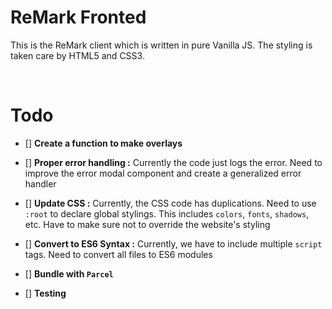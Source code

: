 # ReMark Fronted

This is the ReMark client which is written in pure Vanilla JS. The styling is taken care by HTML5 and CSS3. 

<br>

# Todo

- [] **Create a function to make overlays**

- [] **Proper error handling :** Currently the code just logs the error. Need to improve the error modal component and create a generalized error handler

- [] **Update CSS :** Currently, the CSS code has duplications. Need to use `:root` to declare global stylings. This includes `colors`, `fonts`, `shadows`, etc. Have to make sure not to override the website's styling

- [] **Convert to ES6 Syntax :** Currently, we have to include multiple `script` tags. Need to convert all files to ES6 modules 

- [] **Bundle with `Parcel`**

- [] **Testing**